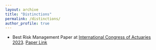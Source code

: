 ```yaml
---
layout: archive
title: "Distinctions"
permalink: /distinctions/
author_profile: true
---
```


- Best Risk Management Paper at [International Congress of Actuaries 2023](https://www.actuaries.asn.au/microsites/ica2023). [Paper Link](https://arxiv.org/pdf/2208.07251.pdf)